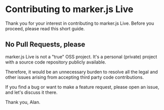 # Contributing to marker.js Live

Thank you for your interest in contributing to marker.js Live. Before you proceed, please read this short guide.

## No Pull Requests, please
marker.js Live is not a "true" OSS project. It's a personal (private) project with a source code repository publicly available.

Therefore, it would be an unnecessary burden to resolve all the legal and other issues arising from accepting third party code contributions.

If you find a bug or want to make a feature request, please open an issue, and let's discuss it there.

Thank you,
Alan.
